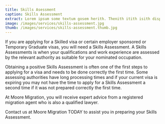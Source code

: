 ```yaml
---
title: Skills Asessment
caption: Skills Assessment
extract: Lorem ipsum some textum gosem herith. Thenith itith isith displayeth henceforeth.
image: /images/services/skills-assessment.jpg
thumb: /images/services/skills-assessment.thumb.jpg
---
```

If you are applying for a Skilled visa or certain employer sponsored or Temporary Graduate visas, you will need a Skills Assessment. A Skills Assessments is when your qualifications and work experience are assessed by the relevant authority as suitable for your nominated occupation. 

Obtaining a positive Skills Assessment is often one of the first steps to applying for a visa and needs to be done correctly the first time. Some assessing authorities have long processing times and if your current visa is expiring you may not have the time to apply for a Skills Assessment a second time if it was not prepared correctly the first time. 

At Moore Migration, you will receive expert advice from a registered migration agent who is also a qualified lawyer. 

Contact us at Moore Migration TODAY to assist you in preparing your Skills Assessment.
